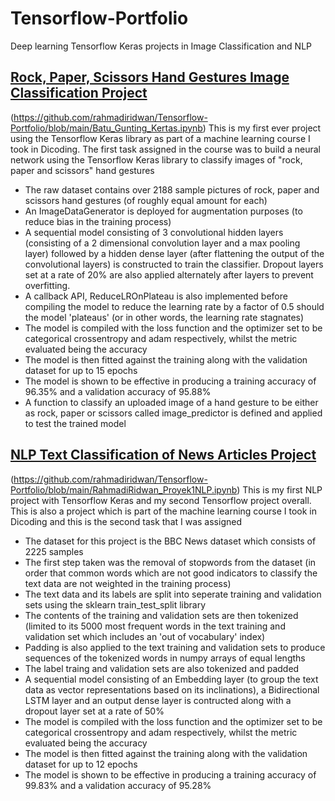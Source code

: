 # Tensorflow-Portfolio
Deep learning Tensorflow Keras projects in Image Classification and NLP

## [Rock, Paper, Scissors Hand Gestures Image Classification Project](https://github.com/rahmadiridwan/Tensorflow-Portfolio/blob/main/Batu_Gunting_Kertas.ipynb)
(https://github.com/rahmadiridwan/Tensorflow-Portfolio/blob/main/Batu_Gunting_Kertas.ipynb)
This is my first ever project using the Tensorflow Keras library as part of a machine learning course I took in Dicoding. The first task assigned in the course was to build a neural network using the Tensorflow Keras library to classify images of "rock, paper and scissors" hand gestures
* The raw dataset contains over 2188 sample pictures of rock, paper and scissors hand gestures (of roughly equal amount for each)
* An ImageDataGenerator is deployed for augmentation purposes (to reduce bias in the training process)
* A sequential model consisting of 3 convolutional hidden layers (consisting of a 2 dimensional convolution layer and a max pooling layer) followed by a hidden dense layer (after flattening the output of the convolutional layers) is constructed to train the classifier. Dropout layers set at a rate of 20% are also applied alternately after layers to prevent overfitting.
* A callback API, ReduceLROnPlateau is also implemented before compiling the model to reduce the learning rate by a factor of 0.5 should the model 'plateaus' (or in other words, the learning rate stagnates)
* The model is compiled with the loss function and the optimizer set to be categorical crossentropy and adam respectively, whilst the metric evaluated being the accuracy
* The model is then fitted against the training along with the validation dataset for up to 15 epochs
* The model is shown to be effective in producing a training accuracy of 96.35% and a validation accuracy of 95.88% 
* A function to classify an uploaded image of a hand gesture to be either as rock, paper or scissors called image_predictor is defined and applied to test the trained model



## [NLP Text Classification of News Articles Project](https://github.com/rahmadiridwan/Tensorflow-Portfolio/blob/main/RahmadiRidwan_Proyek1NLP.ipynb)
(https://github.com/rahmadiridwan/Tensorflow-Portfolio/blob/main/RahmadiRidwan_Proyek1NLP.ipynb)
This is my first NLP project with Tensorflow Keras and my second Tensorflow project overall. This is also a project which is part of the machine learning course I took in Dicoding and this is the second task that I was assigned 
* The dataset for this project is the BBC News dataset which consists of 2225 samples
* The first step taken was the removal of stopwords from the dataset (in order that common words which are not good indicators to classify the text data are not weighted in the training process)
* The text data and its labels are split into seperate training and validation sets using the sklearn train_test_split library
* The contents of the training and validation sets are then tokenized (limited to its 5000 most frequent words in the text training and validation set which includes an 'out of vocabulary' index)
* Padding is also applied to the text training and validation sets to produce sequences of the tokenized words in numpy arrays of equal lengths
* The label traing and validation sets are also tokenized and padded
* A sequential model consisting of an Embedding layer (to group the text data as vector representations based on its inclinations), a Bidirectional LSTM layer and an output dense layer is contructed along with a dropout layer set at a rate of 50%
* The model is compiled with the loss function and the optimizer set to be categorical crossentropy and adam respectively, whilst the metric evaluated being the accuracy
* The model is then fitted against the training along with the validation dataset for up to 12 epochs
* The model is shown to be effective in producing a training accuracy of 99.83% and a validation accuracy of 95.28% 

